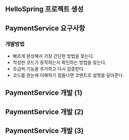 ## HelloSpring 프로젝트 생성

## PaymentService 요구사항

### 개발방법
- 빠르게 완성해서 가장 간단한 방법을 찾는다.
- 작성한 코드가 동작하는지 확인하는 방법을 찾는다.
- 조금씩 기능을 추가하고 다시 검증한다.
- 코드를 한눈에 이해하기 힘들다면 코멘트로 설명을 달아준다.

## PaymentService 개발 (1)

## PaymentService 개발 (2)

## PaymentService 개발 (3)